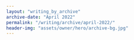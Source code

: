 ```yaml
---
layout: "writing_by_archive"
archive-date: "April 2022"
permalink: "/writing/archive/april-2022/"
header-img: "assets/owner/hero/archive-bg.jpg"
---
```

